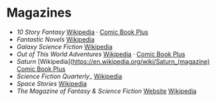 # Magazines

- _10 Story Fantasy_ [Wikipedia](https://en.wikipedia.org/wiki/10_Story_Fantasy) · [Comic Book Plus](https://comicbookplus.com/?dlid=71628)
- _Fantastic Novels_ [Wikipedia](https://en.wikipedia.org/wiki/Fantastic_Novels)
- _Galaxy Science Fiction_ [Wikipedia](https://en.wikipedia.org/wiki/Galaxy_Science_Fiction)
- _Out of This World Adventures_ [Wikipedia](https://en.wikipedia.org/wiki/Out_of_This_World_Adventures) · [Comic Book Plus](https://comicbookplus.com/?cid=956)
- _Saturn_ [Wikipedia](https://en.wikipedia.org/wiki/Saturn_(magazine) [Comic Book Plus](https://comicbookplus.com/?cid=2573)
- _Science Fiction Quarterly__ [Wikipedia](https://en.wikipedia.org/wiki/Science_Fiction_Quarterly)
- _Space Stories_ [Wikipedia](https://en.wikipedia.org/wiki/Space_Stories)
- _The Magazine of Fantasy & Science Fiction_ [Website](https://www.sfsite.com/fsf/) [Wikipedia](https://en.wikipedia.org/wiki/The_Magazine_of_Fantasy_%26_Science_Fiction)
